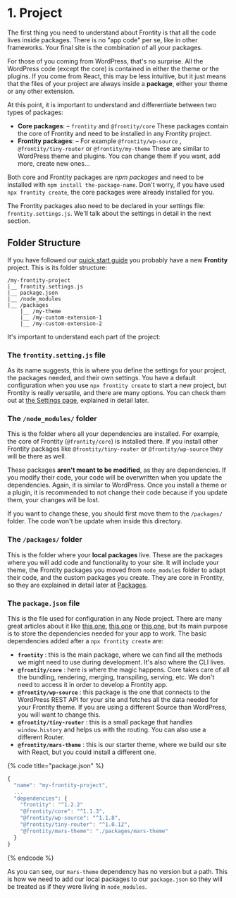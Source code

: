 # 1. Project

The first thing you need to understand about Frontity is that all the code lives inside packages. There is no "app code" per se, like in other frameworks. Your final site is the combination of all your packages.

For those of you coming from WordPress, that's no surprise. All the WordPress code \(except the core\) is contained in either the theme or the plugins. If you come from React, this may be less intuitive, but it just means that the files of your project are always inside a **package**, either your theme or any other extension.

At this point, it is important to understand and differentiate between two types of packages:

* **Core packages**:  – `frontity` and `@frontity/core` These packages contain the core of Frontity and need to be installed in any Frontity project.
* **Frontity packages**:  – For example `@frontity/wp-source` ,  `@frontity/tiny-router` or `@frontity/my-theme` These are similar to WordPress theme and plugins. You can change them if you want, add more, create new ones...

Both core and Frontity packages are _npm packages_ and need to be installed with `npm install the-package-name`. Don't worry, if you have used `npx frontity create`, the core packages were already installed for you.

The Frontity packages also need to be declared in your settings file: `frontity.settings.js`. We'll talk about the settings in detail in the next section.

## Folder Structure

If you have followed our [quick start guide](../getting-started/quick-start-guide.md) you probably have a new **Frontity** project. This is its folder structure:

```text
/my-frontity-project
|__ frontity.settings.js
|__ package.json
|__ /node_modules
|__ /packages
    |__ /my-theme
    |__ /my-custom-extension-1
    |__ /my-custom-extension-2
```

It's important to understand each part of the project:

### The `frontity.setting.js` file

As its name suggests, this is where you define the settings for your project, the packages needed, and their own settings. You have a default configuration when you use `npx frontity create` to start a new project, but Frontity is really versatile, and there are many options. You can check them out at [the Settings page](settings.md), explained in detail later.

### The `/node_modules/` folder

This is the folder where all your dependencies are installed. For example, the core of Frontity \(`@frontity/core`\) is installed there. If you install other Frontity packages like `@frontity/tiny-router` or `@frontity/wp-source` they will be there as well.

These packages **aren't meant to be modified**, as they are dependencies. If you modify their code, your code will be overwritten when you update the dependencies. Again, it is similar to WordPress. Once you install a theme or a plugin, it is recommended to not change their code because if you update them, your changes will be lost.

If you want to change these, you should first move them to the `/packages/` folder. The code won't be update when inside this directory.

### The `/packages/` folder

This is the folder where your **local packages** live. These are the packages where you will add code and functionality to your site. It will include your theme, the Frontity packages you moved from `node_modules` folder to adapt their code, and the custom packages you create. They are core in Frontity, so they are explained in detail later at [Packages](packages.md).

### The `package.json` file

This is the file used for configuration in any Node project. There are many great articles about it like [this one](https://medium.com/beginners-guide-to-mobile-web-development/why-package-json-npm-basics-cab3e8cd150), [this one](https://flaviocopes.com/package-json/) or [this one](https://alligator.io/nodejs/package-json/), but its main purpose is to store the dependencies needed for your app to work. The basic dependencies added after a `npx frontity create` are:

* **`frontity`** : this is the main package, where we can find all the methods we might need to use during development. It's also where the CLI lives.
* **`@frontity/core`** : here is where the magic happens. Core takes care of all the bundling, rendering, merging, transpiling, serving, etc. We don't need to access it in order to develop a Frontity app.
* **`@frontity/wp-source`** : this package is the one that connects to the WordPress REST API for your site and fetches all the data needed for your Frontity theme. If you are using a different Source than WordPress, you will want to change this.
* **`@frontity/tiny-router`** : this is a small package that handles `window.history` and helps us with the routing. You can also use a different Router.
* **`@frontity/mars-theme`** : this is our starter theme, where we build our site with React, but you could install a different one.

{% code title="package.json" %}
```javascript
{
  "name": "my-frontity-project",
  ...
  "dependencies": {
    "frontity": "^1.2.2"
    "@frontity/core": "^1.1.3",
    "@frontity/wp-source": "^1.1.8",
    "@frontity/tiny-router": "^1.0.12",
    "@frontity/mars-theme": "./packages/mars-theme"
  }
}
```
{% endcode %}

As you can see, our `mars-theme` dependency has no version but a path. This is how we need to add our local packages to our `package.json` so they will be treated as if they were living in `node_modules`.

